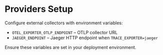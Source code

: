 # Providers Setup

Configure external collectors with environment variables:

- `OTEL_EXPORTER_OTLP_ENDPOINT` – OTLP collector URL
- `JAEGER_ENDPOINT` – Jaeger HTTP endpoint when `TRACE_EXPORTER=jaeger`

Ensure these variables are set in your deployment environment.
